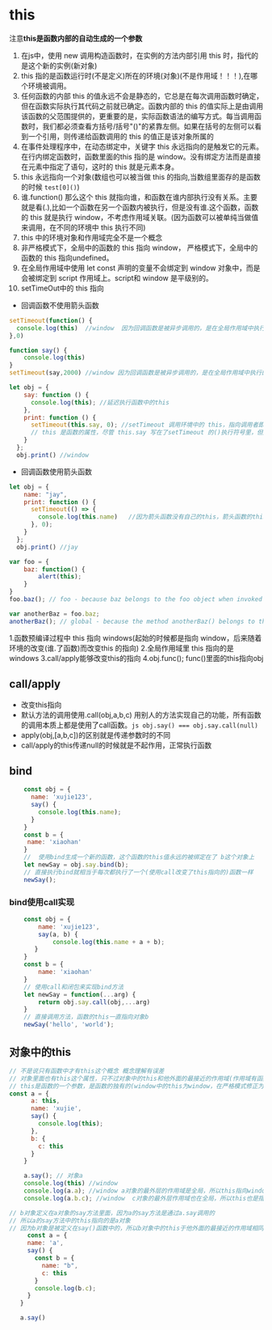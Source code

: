 # this

注意**this是函数内部的自动生成的一个参数**

1. 在js中，使用 new 调用构造函数时，在实例的方法内部引用 this 时，指代的是这个新的实例(新对象)
2. this 指的是函数运行时(不是定义)所在的环境(对象)(不是作用域！！！),在哪个环境被调用。
3. 任何函数的内部 this 的值永远不会是静态的，它总是在每次调用函数时确定，但在函数实际执行其代码之前就已确定。函数内部的 this 的值实际上是由调用该函数的父范围提供的，更重要的是，实际函数语法的编写方式。每当调用函数时，我们都必须查看方括号/括号"()"的紧靠左侧。如果在括号的左侧可以看到一个引用，则传递给函数调用的 this 的值正是该对象所属的
4. 在事件处理程序中，在动态绑定中，关键字 this 永远指向的是触发它的元素。在行内绑定函数时，函数里面的this 指的是 window。没有绑定方法而是直接在元素中指定了语句，这时的 this 就是元素本身。
5. this 永远指向一个对象(数组也可以被当做 this 的指向,当数组里面存的是函数的时候  ```test[0]()```)
6. 谁.function() 那么这个 this 就指向谁，和函数在谁内部执行没有关系。主要就是看(.),比如一个函数在另一个函数内被执行，但是没有谁.这个函数，函数的 this 就是执行 window，不考虑作用域关联。(因为函数可以被单纯当做值来调用，在不同的环境中 this 执行不同)
7. this 中的环境对象和作用域完全不是一个概念
8. 非严格模式下，全局中的函数的 this 指向 window， 严格模式下，全局中的函数的 this 指向undefined。
9. 在全局作用域中使用 let const 声明的变量不会绑定到 window 对象中，而是会被绑定到 script 作用域上。script和 window 是平级别的。
10. setTimeOut中的 this 指向

* 回调函数不使用箭头函数

```js
setTimeout(function() {
  console.log(this)  //window  因为回调函数是被异步调用的，是在全局作用域中执行的，所以回调函数中的this值在非严格模式下指向window
},0)

function say() {
    console.log(this)
}
setTimeout(say,2000) //window 因为回调函数是被异步调用的，是在全局作用域中执行的，所以回调函数中的this值在非严格模式下指向window

let obj = {
    say: function () {
      console.log(this); //延迟执行函数中的this
    },
    print: function () {
      setTimeout(this.say, 0); //setTimeout 调用环境中的 this，指向调用者即 obj
      // this 是函数的属性，尽管 this.say 写在了setTimeout 的()执行符号里，但是并没有写在setTimeout 的函数体里。因此 setTimeout 执行符号中的 this 和 print 函数中的 this 是同一个。
    }
  };
  obj.print() //window
```

* 回调函数使用箭头函数

```js
let obj = {
    name: "jay",
    print: function () {
      setTimeout(() => {
        console.log(this.name)   //因为箭头函数没有自己的this，箭头函数的this是被定义时所处作用域的this。箭头函数被定义在setTimOut函数的执行符号里面，而不是setTimeout的{}方括号里面，所以箭头函数的this就是print函数的this
      }, 0);
    }
  };
  obj.print() //jay
```

```javascript
var foo = {
    baz: function() {
        alert(this);
    }
}
foo.baz(); // foo - because baz belongs to the foo object when invoked

var anotherBaz = foo.baz;
anotherBaz(); // global - because the method anotherBaz() belongs to the global object when invoked, NOT foo

```

1.函数预编译过程中 this 指向 windows(起始的时候都是指向 window，后来随着环境的改变(谁.了函数)而改变this 的指向)
2.全局作用域里 this 指向的是 windows
3.call/apply能够改变this的指向
4.obj.func(); func()里面的this指向obj

## call/apply

* 改变this指向
* 默认方法的调用使用.call(obj,a,b,c) 用别人的方法实现自己的功能，所有函数的调用本质上都是使用了call函数。```js obj.say() === obj.say.call(null)```
* apply(obj,[a,b,c])的区别就是传递参数时的不同
* call/apply的this传递null的时候就是不起作用，正常执行函数

## bind

```js
    const obj = {
      name: 'xujie123',
      say() {
        console.log(this.name);
      }
    }
    const b = {
     name: 'xiaohan'
    }
    //  使用bind生成一个新的函数，这个函数的this值永远的被绑定在了 b这个对象上
    let newSay = obj.say.bind(b);
    // 直接执行bind就相当于每次都执行了一个(使用call改变了this指向的)函数一样
    newSay();
```

### bind使用call实现

```js
    const obj = {
        name: 'xujie123',
        say(a, b) {
            console.log(this.name + a + b);
       }
    }
    const b = {
        name: 'xiaohan'
    }
    // 使用call和闭包来实现bind方法
    let newSay = function(...arg) {
        return obj.say.call(obj,...arg)
    }
    // 直接调用方法，函数的this一直指向对象b
    newSay('hello', 'world');
```

## 对象中的this

```js
// 不是说只有函数中才有this这个概念 概念理解有误差
// 对象里面也有this这个属性，只不过对象中的this和他外面的最接近的作用域(作用域有函数作用域和全局作用域)的this一样 概念理解有误差
// this是函数的一个参数，是函数的独有的(window中的this为window，在严格模式修正为undefined)。对象并没有自己的this。对象中的this不过只是它所处的函数的this
const a = {
      a: this,
      name: 'xujie',
      say() {
        console.log(this);
      },
      b: {
        c: this
      } 
    }

    a.say(); // 对象a
    console.log(this) //window
    console.log(a.a); //window a对象的最外层的作用域是全局，所以this指向window
    console.log(a.b.c); //window  c对象的最外层作用域也在全局，所以this也是指向window(尽管b对象定义在a对象内部，但是没有用，对象没有作用域这个概念)

// b对象定义在a对象的say方法里面，因为a的say方法是通过a.say调用的
// 所以a的say方法中的this指向的是a对象
// 因为b对象是被定义在say()函数中的，所以b对象中的this于他外面的最接近的作用域相同(也就是say函数)，所以说b对象中的this指向a对象
     const a = {
     name: 'a',
     say() {
       const b = {
         name: "b",
         c: this
       }
       console.log(b.c);
     }
   }

   a.say()
```